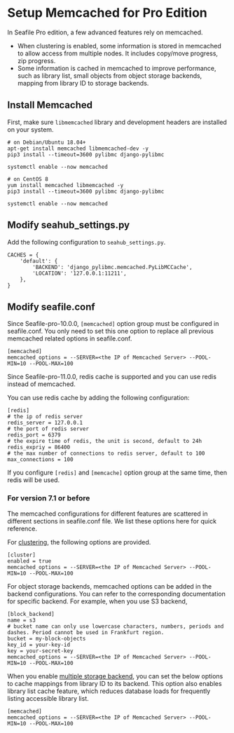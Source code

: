 # Setup Memcached for Pro Edition

In Seafile Pro edition, a few advanced features rely on memcached.

* When clustering is enabled, some information is stored in memcached to allow access from multiple nodes. It includes copy/move progress, zip progress.
* Some information is cached in memcached to improve performance, such as library list, small objects from object storage backends, mapping from library ID to storage backends.

## Install Memcached

First, make sure `libmemcached` library and development headers are installed on your system.

```
# on Debian/Ubuntu 18.04+
apt-get install memcached libmemcached-dev -y
pip3 install --timeout=3600 pylibmc django-pylibmc

systemctl enable --now memcached

```

```
# on CentOS 8
yum install memcached libmemcached -y
pip3 install --timeout=3600 pylibmc django-pylibmc﻿

systemctl enable --now memcached

```

## Modify seahub_settings.py

Add the following configuration to `seahub_settings.py`.

```
CACHES = {
    'default': {
        'BACKEND': 'django_pylibmc.memcached.PyLibMCCache',
        'LOCATION': '127.0.0.1:11211',
    },
}

```

## Modify seafile.conf

Since Seafile-pro-10.0.0, `[memcached]` option group must be configured in seafile.conf. You only need to set this one option to replace all previous memcached related options in seafile.conf.

```
[memcached]
memcached_options = --SERVER=<the IP of Memcached Server> --POOL-MIN=10 --POOL-MAX=100
```

Since Seafile-pro-11.0.0, redis cache is supported and you can use redis instead of memcached.

You can use redis cache by adding the following configuration:

```
[redis]
# the ip of redis server
redis_server = 127.0.0.1
# the port of redis server
redis_port = 6379
# the expire time of redis, the unit is second, default to 24h
redis_expriy = 86400
# the max number of connections to redis server, default to 100
max_connections = 100
```

If you configure `[redis]` and `[memcache]` option group at the same time, then redis will be used.

### For version 7.1 or before

The memcached configurations for different features are scattered in different sections in seafile.conf file. We list these options here for quick reference.

For [clustering](./deploy_in_a_cluster.md), the following options are provided.

```
[cluster]
enabled = true
memcached_options = --SERVER=<the IP of Memcached Server> --POOL-MIN=10 --POOL-MAX=100
```

For object storage backends, memcached options can be added in the backend configurations. You can refer to the corresponding documentation for specific backend. For example, when you use S3 backend,

```
[block_backend]
name = s3
# bucket name can only use lowercase characters, numbers, periods and dashes. Period cannot be used in Frankfurt region.
bucket = my-block-objects
key_id = your-key-id
key = your-secret-key
memcached_options = --SERVER=<the IP of Memcached Server> --POOL-MIN=10 --POOL-MAX=100
```

When you enable [multiple storage backend](./multiple_storage_backends.md), you can set the below options to cache mappings from library ID to its backend. This option also enables library list cache feature, which reduces database loads for frequently listing accessible library list.

```
[memcached]
memcached_options = --SERVER=<the IP of Memcached Server> --POOL-MIN=10 --POOL-MAX=100
```

